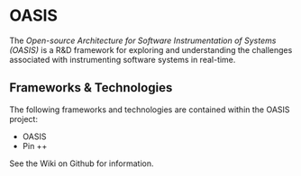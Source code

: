 OASIS
=====

The _Open-source Architecture for Software Instrumentation of Systems (OASIS)_ 
is a R&D framework for exploring and understanding the challenges 
associated with instrumenting software systems in real-time.

Frameworks & Technologies
-------------------------

The following frameworks and technologies are contained within
the OASIS project:

* OASIS
* Pin ++

See the Wiki on Github for information.
